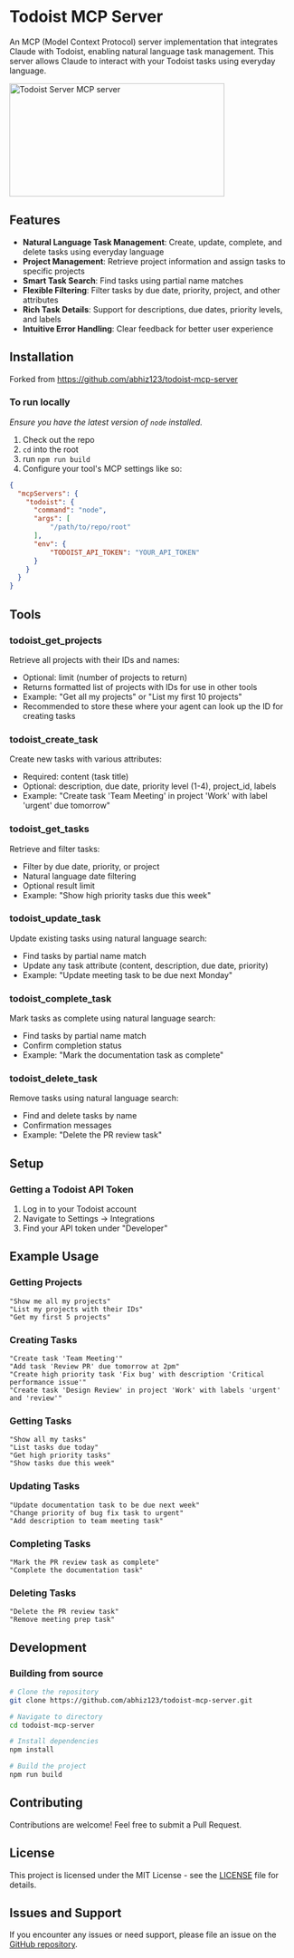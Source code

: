 # Todoist MCP Server

An MCP (Model Context Protocol) server implementation that integrates Claude with Todoist, enabling natural language task management. This server allows Claude to interact with your Todoist tasks using everyday language.

<a href="https://glama.ai/mcp/servers/fhaif4fv1w">
  <img width="380" height="200" src="https://glama.ai/mcp/servers/fhaif4fv1w/badge" alt="Todoist Server MCP server" />
</a>

## Features

* **Natural Language Task Management**: Create, update, complete, and delete tasks using everyday language
* **Project Management**: Retrieve project information and assign tasks to specific projects
* **Smart Task Search**: Find tasks using partial name matches
* **Flexible Filtering**: Filter tasks by due date, priority, project, and other attributes
* **Rich Task Details**: Support for descriptions, due dates, priority levels, and labels
* **Intuitive Error Handling**: Clear feedback for better user experience

## Installation

Forked from https://github.com/abhiz123/todoist-mcp-server

### To run locally
*Ensure you have the latest version of `node` installed.*

1. Check out the repo
2. `cd` into the root
3. run `npm run build`
4. Configure your tool's MCP settings like so:

```json
{
  "mcpServers": {
    "todoist": {
      "command": "node",
      "args": [
          "/path/to/repo/root"
      ],
      "env": {
          "TODOIST_API_TOKEN": "YOUR_API_TOKEN"
      }
    }
  }
}
```

## Tools

### todoist_get_projects
Retrieve all projects with their IDs and names:
* Optional: limit (number of projects to return)
* Returns formatted list of projects with IDs for use in other tools
* Example: "Get all my projects" or "List my first 10 projects"
* Recommended to store these where your agent can look up the ID for creating tasks

### todoist_create_task
Create new tasks with various attributes:
* Required: content (task title)
* Optional: description, due date, priority level (1-4), project_id, labels
* Example: "Create task 'Team Meeting' in project 'Work' with label 'urgent' due tomorrow"

### todoist_get_tasks
Retrieve and filter tasks:
* Filter by due date, priority, or project
* Natural language date filtering
* Optional result limit
* Example: "Show high priority tasks due this week"

### todoist_update_task
Update existing tasks using natural language search:
* Find tasks by partial name match
* Update any task attribute (content, description, due date, priority)
* Example: "Update meeting task to be due next Monday"

### todoist_complete_task
Mark tasks as complete using natural language search:
* Find tasks by partial name match
* Confirm completion status
* Example: "Mark the documentation task as complete"

### todoist_delete_task
Remove tasks using natural language search:
* Find and delete tasks by name
* Confirmation messages
* Example: "Delete the PR review task"

## Setup

### Getting a Todoist API Token
1. Log in to your Todoist account
2. Navigate to Settings → Integrations
3. Find your API token under "Developer"

## Example Usage

### Getting Projects
```
"Show me all my projects"
"List my projects with their IDs"
"Get my first 5 projects"
```

### Creating Tasks
```
"Create task 'Team Meeting'"
"Add task 'Review PR' due tomorrow at 2pm"
"Create high priority task 'Fix bug' with description 'Critical performance issue'"
"Create task 'Design Review' in project 'Work' with labels 'urgent' and 'review'"
```

### Getting Tasks
```
"Show all my tasks"
"List tasks due today"
"Get high priority tasks"
"Show tasks due this week"
```

### Updating Tasks
```
"Update documentation task to be due next week"
"Change priority of bug fix task to urgent"
"Add description to team meeting task"
```

### Completing Tasks
```
"Mark the PR review task as complete"
"Complete the documentation task"
```

### Deleting Tasks
```
"Delete the PR review task"
"Remove meeting prep task"
```

## Development

### Building from source
```bash
# Clone the repository
git clone https://github.com/abhiz123/todoist-mcp-server.git

# Navigate to directory
cd todoist-mcp-server

# Install dependencies
npm install

# Build the project
npm run build
```

## Contributing
Contributions are welcome! Feel free to submit a Pull Request.

## License
This project is licensed under the MIT License - see the [LICENSE](LICENSE) file for details.

## Issues and Support
If you encounter any issues or need support, please file an issue on the [GitHub repository](https://github.com/abhiz123/todoist-mcp-server/issues).
